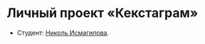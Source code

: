 # Личный проект «Кекстаграм»

* Студент: [Николь Исмагилова](https://up.htmlacademy.ru/univer-js1/2/user/2241645).
